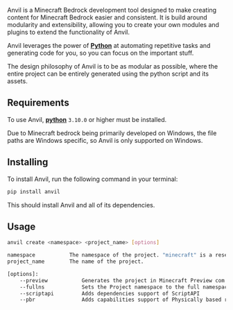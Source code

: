 Anvil is a Minecraft Bedrock development tool designed to make creating content for Minecraft Bedrock easier and consistent. It is build around modularity and extensibility, allowing you to create your own modules and plugins to extend the functionality of Anvil.

Anvil leverages the power of [**Python**](https://www.python.org/downloads/) at automating repetitive tasks and generating code for you, so you can focus on the important stuff.

The design philosophy of Anvil is to be as modular as possible, where the entire project can be entirely generated using the python script and its assets.

## Requirements
To use Anvil, [**python**](https://www.python.org/downloads/) `3.10.0` or higher must be installed.

Due to Minecraft bedrock being primarily developed on Windows, the file paths are Windows specific, so Anvil is only supported on Windows.

## Installing
To install Anvil, run the following command in your terminal:

```bash
pip install anvil
```

This should install Anvil and all of its dependencies.

## Usage
```bash
anvil create <namespace> <project_name> [options]

namespace           The namespace of the project. "minecraft" is a reserved namespace and cannot be used.
project_name        The name of the project.

[options]:
    --preview           Generates the project in Minecraft Preview com.mojang instead of release.
    --fullns            Sets the Project namespace to the full namespace.project_name
    --scriptapi         Adds dependencies support of ScriptAPI
    --pbr               Adds capabilities support of Physically based rendering
```
